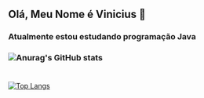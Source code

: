### <h2>Olá, Meu Nome é Vinicius 👋 

<h3>Atualmente estou estudando programação Java<h3>

![Anurag's GitHub stats](https://github-readme-stats.vercel.app/api?username=ViniciusDePaulaMachado&show_icons=true&theme=default)
#
[![Top Langs](https://github-readme-stats.vercel.app/api/top-langs/?username=ViniciusDePaulaMachado&layout=compact)](https://github.com/anuraghazra/github-readme-stats)



